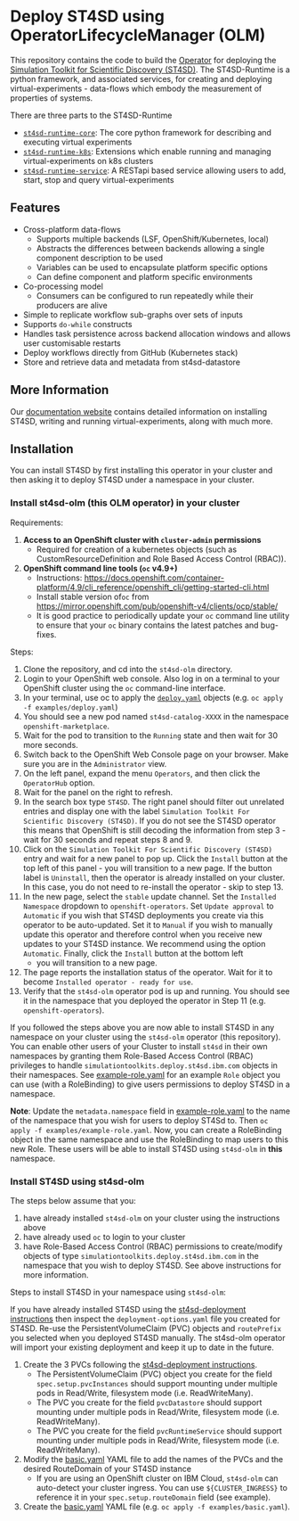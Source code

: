# Deploy ST4SD using OperatorLifecycleManager (OLM)

This repository contains the code to build the [Operator](https://operatorframework.io/) for deploying the [Simulation Toolkit for Scientific Discovery (ST4SD)](https://github.ibm.com/st4sd/overview).
The ST4SD-Runtime is a python framework, and associated services, for creating and deploying virtual-experiments - data-flows which embody the measurement of properties of systems.

There are three parts to the ST4SD-Runtime
- [`st4sd-runtime-core`](https://github.com/st4sd/st4sd-runtime-core): The core python framework for describing and executing virtual experiments
- [`st4sd-runtime-k8s`](https://github.com/st4sd/st4sd-runtime-k8s): Extensions which enable running and managing virtual-experiments on k8s clusters  
- [`st4sd-runtime-service`](https://github.com/st4sd/st4sd-runtime-service): A RESTapi based service allowing users to add, start, stop and query virtual-experiments

## Features

* Cross-platform data-flows
  * Supports multiple backends  (LSF, OpenShift/Kubernetes, local)
  * Abstracts the differences between backends allowing a single component description to be used
  * Variables can be used to encapsulate platform specific options
  * Can define component and platform specific environments
* Co-processing model
  * Consumers can be configured to run repeatedly while their producers are alive
* Simple to replicate workflow sub-graphs over sets of inputs 
* Supports `do-while` constructs
* Handles task persistence across backend allocation windows and allows user customisable restarts
* Deploy workflows directly from GitHub (Kubernetes stack)
* Store and retrieve data and metadata from st4sd-datastore

## More Information

Our [documentation website](https://pages.github.ibm.com/overview) contains detailed information on installing ST4SD, 
writing and running virtual-experiments, along with much more. 


## Installation

You can install ST4SD by first installing this operator in your cluster and then asking it to deploy ST4SD under a namespace in your cluster.

### Install st4sd-olm (this OLM operator) in your cluster

Requirements:

1. **Access to an OpenShift cluster with `cluster-admin` permissions**
    - Required for creation of a kubernetes objects (such as CustomResourceDefinition and Role Based Access Control (RBAC)).
2. **OpenShift command line tools  (`oc` v4.9+)**
    - Instructions: <https://docs.openshift.com/container-platform/4.9/cli_reference/openshift_cli/getting-started-cli.html>
    - Install stable version of`oc` from <https://mirror.openshift.com/pub/openshift-v4/clients/ocp/stable/>
    - It is good practice to periodically update your `oc` command line utility to ensure that your `oc` binary contains the latest patches and bug-fixes.

Steps:

1. Clone the repository, and cd into the `st4sd-olm` directory.
2. Login to your OpenShift web console. Also log in on a terminal to your OpenShift cluster using the `oc` command-line interface.
3. In your terminal, use oc to apply the [`deploy.yaml`](examples/deploy.yaml) objects (e.g. `oc apply -f examples/deploy.yaml`)
4. You should see a new pod named `st4sd-catalog-XXXX` in the namespace `openshift-marketplace`.
5. Wait for the pod to transition to the `Running` state and then wait for 30 more seconds.
6. Switch back to the OpenShift Web Console page on your browser. Make sure you are in the `Administrator` view. 
7. On the left panel, expand the menu `Operators`, and then click the `OperatorHub` option.
8. Wait for the panel on the right to refresh.
9. In the search box type `ST4SD`. The right panel should filter out unrelated entries and display one with the label 
   `Simulation Toolkit For Scientific Discovery (ST4SD)`. 
   If you do not see the ST4SD operator this means that OpenShift is still decoding the information from step 3 - 
   wait for 30 seconds and repeat steps 8 and 9.
10. Click on the `Simulation Toolkit For Scientific Discovery (ST4SD)` entry and wait for a new panel to pop up. 
    Click the `Install` button at the top left of this panel - you will transition to a new page.
    If the button label is `Uninstall`, then the operator is already installed on your cluster. 
    In this case, you do not need to re-install the operator - skip to step 13.
11. In the new page, select the `stable` update channel. Set the `Installed Namespace` dropdown to `openshift-operators`. 
    Set `Update approval` to `Automatic` if you wish that ST4SD deployments you create via this operator to be auto-updated. 
    Set it to `Manual` if you wish to manually update this operator and therefore control when you receive new updates to 
    your ST4SD instance. We recommend using the option `Automatic`. Finally, click the `Install` button at the bottom left
    - you will transition to a new page.
12. The page reports the installation status of the operator. Wait for it to become `Installed operator - ready for use`.
13. Verify that the `st4sd-olm` operator pod is up and running. You should see it in the namespace that you deployed the
    operator in Step 11 (e.g. `openshift-operators`).

If you followed the steps above you are now able to install ST4SD in any namespace on your cluster using the 
`st4sd-olm` operator (this repository). You can enable other users of your Cluster to install `st4sd` in their own
namespaces by granting them  Role-Based Access Control (RBAC) privileges to handle 
`simulationtoolkits.deploy.st4sd.ibm.com` objects in their namespaces. 
See [example-role.yaml](examples/example-role.yaml) for an example `Role` object you can use (with a RoleBinding) to 
give users permissions to deploy ST4SD in a namespace. 

**Note**: Update the `metadata.namespace` field in [example-role.yaml](examples/example-role.yaml) to the name of 
the namespace that you wish for users to deploy ST4Sd to. Then `oc apply -f examples/example-role.yaml`. Now, you can 
create a RoleBinding object in the same namespace and use the RoleBinding to map users to this new Role. These users
will be able to install ST4SD using `st4sd-olm` in **this** namespace.

### Install ST4SD using st4sd-olm

The steps below assume that you:

1. have already installed `st4sd-olm` on your cluster using the instructions above
2. have already used `oc` to login to your cluster
3. have Role-Based Access Control (RBAC) permissions to create/modify objects of type `simulationtoolkits.deploy.st4sd.ibm.com` 
   in the namespace that you wish to deploy ST4SD. See above instructions for more information.
    

Steps to install ST4SD in your namespace using `st4sd-olm`:

If you have already installed ST4SD using the [st4sd-deployment instructions](https://github.com/st4sd/st4sd-deployment/blob/main/docs/install-requirements.md#storage-setup) then inspect the `deployment-options.yaml` file you created for ST4SD. Re-use the PersistentVolumeClaim (PVC) objects and `routePrefix` you selected when you deployed ST4SD manually. The st4sd-olm operator will import your existing deployment and keep it up to date in the future.

1. Create the 3 PVCs following the [st4sd-deployment instructions](https://github.com/st4sd/st4sd-deployment/blob/main/docs/install-requirements.md#storage-setup).
   - The PersistentVolumeClaim (PVC) object you create for the field `spec.setup.pvcInstances` should support mounting 
     under multiple pods in Read/Write, filesystem mode (i.e. ReadWriteMany).
   - The PVC you create for the field `pvcDatastore` should support mounting under multiple pods in Read/Write, 
     filesystem mode (i.e. ReadWriteMany).
   - The PVC you create for the field `pvcRuntimeService` should support mounting under multiple pods in Read/Write, 
     filesystem mode (i.e. ReadWriteMany).
2. Modify the [basic.yaml](examples/basic.yaml) YAML file to add the names of the PVCs and the desired RouteDomain of your ST4SD instance
    - If you are using an OpenShift cluster on IBM Cloud, `st4sd-olm` can auto-detect your cluster ingress. 
      You can use `${CLUSTER_INGRESS}` to reference it in your `spec.setup.routeDomain` field (see example). 
3. Create the [basic.yaml](examples/basic.yaml) YAML file (e.g. `oc apply -f examples/basic.yaml`).

